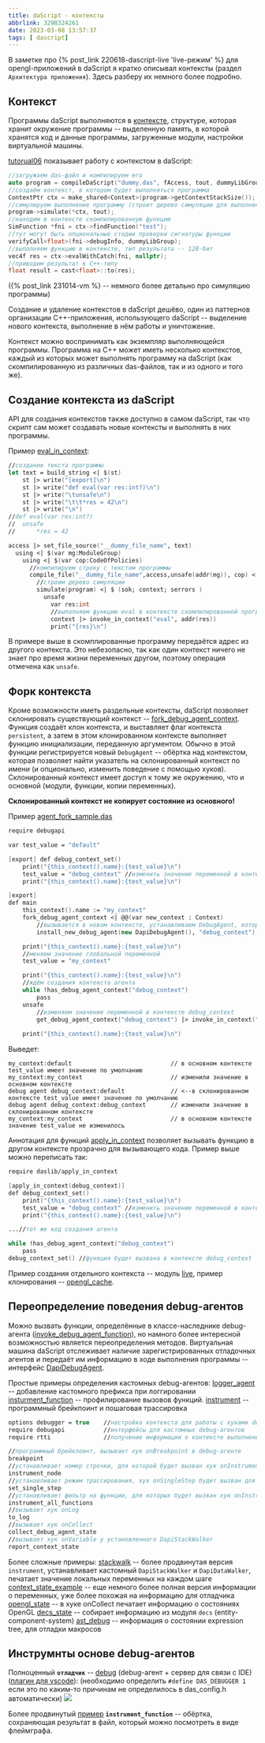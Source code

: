 ```yaml
---
title: daScript - контексты
abbrlink: 3298324261
date: 2023-03-08 13:57:37
tags: [ dascript]
---
```


В заметке про {% post_link 220618-dascript-live 'live-режим' %} для opengl-приложений в daScript я кратко описывал контексты (раздел `Архитектура приложения`). Здесь разберу их немного более подробно.

<!-- more -->

## Контекст

Программы daScript выполняются в [контексте](https://github.com/GaijinEntertainment/daScript/blob/master/include/daScript/simulate/simulate.h#L252), структуре, которая хранит окружение программы -- выделенную память, в которой хранятся код и данные программы, загруженные модули, настройки виртуальной машины.

[tutorual06](https://github.com/GaijinEntertainment/daScript/blob/master/examples/tutorial/tutorial06.cpp) показывает работу с контекстом в daScript:

```cpp
//загружаем das-файл и компилируем его
auto program = compileDaScript("dummy.das", fAccess, tout, dummyLibGroup);
//создаём контекст, в котором будет выполняться программа
ContextPtr ctx = make_shared<Context>(program->getContextStackSize());
//симулируем выполнение программу (строит дерево симуляции для выполнения в виртуальной машине)
program->simulate(*ctx, tout);
//находим в контексте скомпилированную функцию
SimFunction *fni = ctx->findFunction("test");
//тут могут быть опциональные стадии проверки сигнатуры функции
verifyCall<float>(fni->debugInfo, dummyLibGroup);
//выполняем функцию в контексте, тип результата -- 128-бит
vec4f res = ctx->evalWithCatch(fni, nullptr);
//приводим результат к C++-типу
float result = cast<float>::to(res);
```
({% post_link 231014-vm %} -- немного более детально про симуляцию программы)

Создание и удаление контекстов в daScript дешёво, один из паттернов организации C++-приложения, использующего daScript -- выделение нового контекста, выполнение в нём работы и уничтожение.

Контекст можно воспринимать как экземпляр выполняющейся программы. Программа на С++ может иметь несколько контекстов, каждый из которых может выполнять программу на daScript (как скомпилированную из различных das-файлов, так и из одного и того же).

## Создание контекста из daScript

API для создания контекстов также доступно в самом daScript, так что скрипт сам может создавать новые контексты и выполнять в них программы.

Пример [eval_in_context](https://github.com/GaijinEntertainment/daScript/blob/master/examples/test/misc/eval_in_context.das):

```fsharp
//создание текста программы
let text = build_string <| $(st)
    st |> write("[export]\n")
    st |> write("def eval(var res:int?)\n")
    st |> write("\tunsafe\n")
    st |> write("\t\t*res = 42\n")
    st |> write("\n")
//def eval(var res:int?)
//  unsafe
//      *res = 42

access |> set_file_source("__dummy_file_name", text)
  using <| $(var mg:ModuleGroup)
    using <| $(var cop:CodeOfPolicies)
      //компилируем строку с текстом программы
      compile_file("__dummy_file_name",access,unsafe(addr(mg)), cop) <| $(ok,program,errors)
        //строим дерево симуляции
        simulate(program) <| $ (sok; context; serrors )
          unsafe
            var res:int
            //выполняем функцию eval в контексте скомпилированной программы
            context |> invoke_in_context("eval", addr(res))
            print("{res}\n")
```

В примере выше в скомплированные программу передаётся адрес из другого контекста. Это небезопасно, так как один контекст ничего не знает про время жизни переменных другом, поэтому операция отмечена как `unsafe`.

## Форк контекста

Кроме возможности иметь раздельные контексты, daScript позволяет склонировать существующий контекст -- [fork_debug_agent_context](https://github.com/GaijinEntertainment/daScript/blob/cd448fdbd4c6aa81897d2a8543943af112e2cbeb/src/simulate/simulate.cpp#L1659). Функция создаёт клон контекста, и выставляет флаг контекста `persistent`, а затем в этом клонированном контексте выполняет функцию инициализации, переданную аргументом. Обычно в этой функции регистрируется новый `DebugAgent` -- обёртка над контекстом, которая позволяет найти указатель на склонированный контекст по имени (и опционально, изменить поведение с помощью хуков). Склонированный контекст имеет доступ к тому же окружению, что и основной (модули, функции, копии переменных).

**Склонированный контекст не копирует состояние из основного!**

Пример [agent_fork_sample.das](https://github.com/GaijinEntertainment/daScript/blob/726d440be7618fb431815b18e6f785c37a335d5d/examples/test/misc/agent_fork_sample.das)

```fsharp
require debugapi

var test_value = "default"

[export] def debug_context_set()
    print("{this_context().name}:{test_value}\n")
    test_value = "debug_context" //изменить значение переменной в контексте debug_context
    print("{this_context().name}:{test_value}\n")

[export]
def main
    this_context().name := "my_context"
    fork_debug_agent_context <| @@(var new_context : Context)
        //вызывается в новом контексте, устанавливаем DebugAgent, который сохранит ссылку на новый контекст
        install_new_debug_agent(new DapiDebugAgent(), "debug_context")

    print("{this_context().name}:{test_value}\n")
    //меняем значение глобальной переменной
    test_value = "my_context"

    print("{this_context().name}:{test_value}\n")
    //ждём создания контекста агента
    while !has_debug_agent_context("debug_context")
        pass
    unsafe
        //изменяем значение переменной в контексте debug_context
        get_debug_agent_context("debug_context") |> invoke_in_context("debug_context_set")
    
    print("{this_context().name}:{test_value}\n")
```

Выведет:
```
my_context:default                            // в основном контексте test_value имеет значение по умолчанию
my_context:my_context                         // изменили значение в основном контексте
debug agent debug_context:default             // <--в склонированном контексте test_value имеет значение по умолчанию
debug agent debug_context:debug_context       // изменили значение в склонированном контексте
my_context:my_context                         // в основном контексте значение test_value не изменилось
```

Аннотация для функций [apply_in_context](https://github.com/GaijinEntertainment/daScript/blob/726d440be7618fb431815b18e6f785c37a335d5d/examples/test/misc/apply_in_context_example.das) позволяет вызывать функцию в другом контексте прозрачно для вызывающего кода. Пример выше можно переписать так:

```fsharp
require daslib/apply_in_context

[apply_in_context(debug_context)]
def debug_context_set()
    print("{this_context().name}:{test_value}\n")
    test_value = "debug_context" //изменить значение переменной в контексте debug_context
    print("{this_context().name}:{test_value}\n")

...//тот же код создания агента

while !has_debug_agent_context("debug_context")
    pass
debug_context_set() //функция будет вызвана в контексте debug_context
```


Пример создания отдельного контекста -- модуль [live](https://github.com/GaijinEntertainment/daScript/blob/master/daslib/live.das#L189), пример клонирования -- [opengl_cache](https://github.com/GaijinEntertainment/daScript/blob/5649b32e8b779ceb90b7eabd73f58b7d2077cff6/modules/dasOpenGL/opengl/opengl_cache.das#L56).

## Переопределение поведения debug-агентов

Можно вызвать функции, определённые в классе-наследнике debug-агента ([invoke_debug_agent_function](https://github.com/GaijinEntertainment/daScript/blob/37b86881a8f4890913e2f80537708575c3441a3f/examples/test/misc/invoke_debug_agent_function.das)), но намного более интересной возможностью является переопределения методов. Виртуальная машина daScript отслеживает наличие зарегистрированных отладочных агентов и передаёт им информацию в ходе выполнения программы -- интерфейс [DapiDebugAgent](https://github.com/GaijinEntertainment/daScript/blob/62f8b1b2ff4c873c9fc1b7ada61ed332fb349e4c/src/builtin/debugger.das#L10).

Простые примеры определения кастомных debug-агентов:
[logger_agent](https://github.com/GaijinEntertainment/daScript/blob/685f0415fc1cb2d52ae6c875f702eb7c09862e38/examples/test/misc/logger_and_logger_agent.das) -- добавление кастомного префикса при логгировании
[insturment_function](https://github.com/GaijinEntertainment/daScript/blob/eaa99142af33e7499137c4c7351d02075223cd5b/examples/test/misc/insturment_function.das) -- профилирование вызовов функций. 
[instrument](https://github.com/GaijinEntertainment/daScript/blob/726d440be7618fb431815b18e6f785c37a335d5d/examples/test/misc/instrument.das) -- программный брейкпоинт и пошаговая трассировка

```fsharp
options debugger = true    //настройка контекста для работы с хуками debug-агентов
require debugapi           //интерфейсы для кастомных debug-агентов
require rtti               //получение информации о контексте выполнения (доступные модули/функции/переменные/etc)

//программный брейкпоинт, вызывает хук onBreakpoint в debug-агенте
breakpoint
//устанавливает номер строчки, для которой будет вызван хук onInstrument
instrument_node 
//устанавливает режим трассирования, хук onSingleStep будет вызван для каждой строчки выполнения до отключения
set_single_step
//устанавливает фильтр на функции, для которых будет вызван хук onInstrumentFunction 
instrument_all_functions
//вызывает хук onLog
to_log
//вызывает хук onCollect
collect_debug_agent_state
//вызывает хук onVariable у установленного DapiStackWalker
report_context_state
```

Более сложные примеры:
[stackwalk](https://github.com/GaijinEntertainment/daScript/blob/726d440be7618fb431815b18e6f785c37a335d5d/examples/test/misc/stackwalk.das) -- более продвинутая версия `instrument`, устанавливает кастомный `DapiStackWalker` и `DapiDataWalker`, печатает значение локальных переменных на каждом шаге
[context_state_example](https://github.com/GaijinEntertainment/daScript/blob/66e627465d8aca7934c4b6a92f2fc0d16347c9f7/examples/test/misc/context_state_example.das) -- еще немного более полная версия информации о переменных, уже более похожая на информацию для отладчика
[opengl_state](https://github.com/GaijinEntertainment/daScript/blob/767ebf69143244c544dacdc2efed5a7410940ed5/modules/dasOpenGL/opengl/opengl_state.das) -- в хуке onCollect печатает информацию о состояниях OpenGL
[decs_state](https://github.com/GaijinEntertainment/daScript/blob/62f8b1b2ff4c873c9fc1b7ada61ed332fb349e4c/daslib/decs_state.das) -- собирает информацию из модуля `decs` (entity-component-system)
[ast_debug](https://github.com/GaijinEntertainment/daScript/blob/62f8b1b2ff4c873c9fc1b7ada61ed332fb349e4c/daslib/ast_debug.das) -- информация о состоянии expression tree, для отладки макросов

## Инструмнты  основе debug-агентов

Полноценный **`отладчик`** -- [debug](https://github.com/GaijinEntertainment/daScript/blob/2695f756b17bc184016ea97973ef143a669a937e/daslib/debug.das) (debug-агент + сервер для связи с IDE) ([плагин для vscode](https://marketplace.visualstudio.com/items?itemName=profelis.dascript-plugin)):
(необходимо определить `#define DAS_DEBUGGER 1` если это по каким-то причинам не определилось в das_config.h автоматически)
![](230308-dascript-contexts/debugger.png)

Более продвинутый [пример](https://borisbat.github.io/dascf-blog/2022/12/11/instruments/) **`instrument_function`** -- обёртка, сохраняющая результат в файл, который можно посмотреть в виде флеймграфа.





